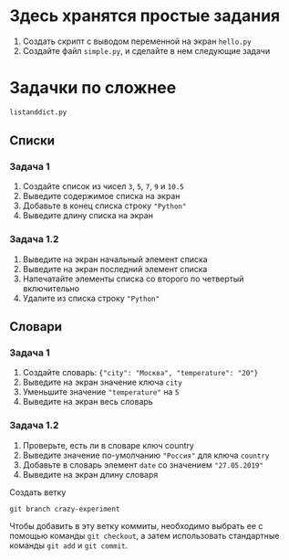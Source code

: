 # Здесь хранятся простые задания

1. Создать скрипт с выводом переменной на экран `hello.py`
2. Создайте файл `simple.py`, и сделайте в нем следующие задачи

# Задачки по сложнее

```python
listanddict.py
```

## Списки

### Задача 1
1. Создайте список из чисел `3`, `5`, `7`, `9` и `10.5`
2. Выведите содержимое списка на экран
3. Добавьте в конец списка строку `"Python"`
4. Выведите длину списка на экран

### Задача 1.2
1. Выведите на экран начальный элемент списка
2. Выведите на экран последний элемент списка
3. Напечатайте элементы списка со второго по четвертый включительно
4. Удалите из списка строку `"Python"`


## Словари

### Задача 1
1. Создайте словарь: `{"city": "Москва", "temperature": "20"}`
2. Выведите на экран значение ключа `city`
3. Уменьшите значение `"temperature"` на `5`
4. Выведите на экран весь словарь

### Задача 1.2
1. Проверьте, есть ли в словаре ключ country
2. Выведите значение по-умолчанию `"Россия"` для ключа `country`
3. Добавьте в словарь элемент `date` со значением `"27.05.2019"`
4. Выведите на экран длину словаря

Создать ветку

`git branch crazy-experiment`

Чтобы добавить в эту ветку коммиты, необходимо выбрать ее с помощью команды `git checkout`, а затем использовать стандартные команды `git add` и `git commit`.